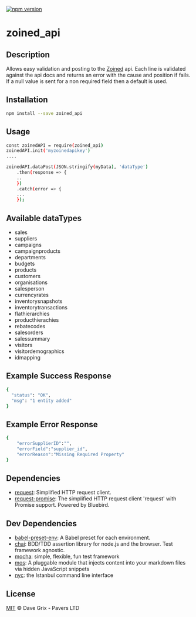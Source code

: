<!--@shields.plastic('npm')-->
[![npm version](https://img.shields.io/npm/v/zoined_api.svg?style=plastic)](https://www.npmjs.com/package/zoined_api)
<!--/@-->

<!--@h1([pkg.name])-->
# zoined_api
<!--/@-->

## Description

Allows easy validation and posting to the [Zoined](https://www.zoined.com/) api. Each line is validated against the api 
docs and returns an error with the cause and position if fails. If a null value is sent for a non required field then a 
default is used.

<!--@installation()-->
## Installation

```sh
npm install --save zoined_api
```
<!--/@-->

## Usage

```sh
const zoinedAPI = require(zoined_api)
zoinedAPI.init('myzoinedapikey')
....

zoinedAPI.dataPost(JSON.stringify(myData), 'dataType')
    .then(response => {
    ..
    })
    .catch(error => {
    ...
    });
```

## Available dataTypes

- sales 
- suppliers
- campaigns
- campaignproducts
- departments
- budgets
- products
- customers
- organisations
- salesperson
- currencyrates
- inventorysnapshots
- inventorytransactions
- flathierarchies
- producthierachies
- rebatecodes
- salesorders
- salessummary
- visitors
- visitordemographics
- idmapping

## Example Success Response

```sh
{
  "status": "OK",
  "msg": "1 entity added"
}
```

## Example Error Response

```sh
{
    "errorSupplierID":"",
    "errorField":"supplier_id",
    "errorReason":"Missing Required Property"
}
```

<!--@dependencies({shield:false})-->
## <a name="dependencies">Dependencies</a>

- [request](https://github.com/request/request): Simplified HTTP request client.
- [request-promise](https://github.com/request/request-promise): The simplified HTTP request client 'request' with Promise support. Powered by Bluebird.

<!--/@-->

<!--@devDependencies({shield:false})-->
## <a name="dev-dependencies">Dev Dependencies</a>

- [babel-preset-env](https://github.com/babel/babel-preset-env): A Babel preset for each environment.
- [chai](https://github.com/chaijs/chai): BDD/TDD assertion library for node.js and the browser. Test framework agnostic.
- [mocha](https://github.com/mochajs/mocha): simple, flexible, fun test framework
- [mos](https://github.com/mosjs/mos): A pluggable module that injects content into your markdown files via hidden JavaScript snippets
- [nyc](https://github.com/istanbuljs/nyc): the Istanbul command line interface

<!--/@-->

<!--@license()-->
## License

[MIT](./LICENSE) © Dave Grix - Pavers LTD
<!--/@-->
